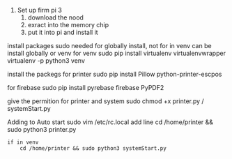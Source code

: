 1. Set up firm pi 3
    1. download the nood 
    2. exract into the memory chip 
    3. put it into pi and install it 

install packages
sudo needed for globally install, not for in venv
can be install globally or venv
for venv 
    sudo pip install virtualenv virtualenvwrapper
    virtualenv -p python3 venv


install the packegs for printer
    sudo pip install Pillow python-printer-escpos

for firebase
    sudo pip install pyrebase firebase
PyPDF2

give the permition for printer and system 
    sudo chmod +x printer.py / systemStart.py

Adding to Auto start
    sudo vim /etc/rc.local
    add line 
        cd /home/printer && sudo python3 printer.py
    
    if in venv
        cd /home/printer && sudo python3 systemStart.py
